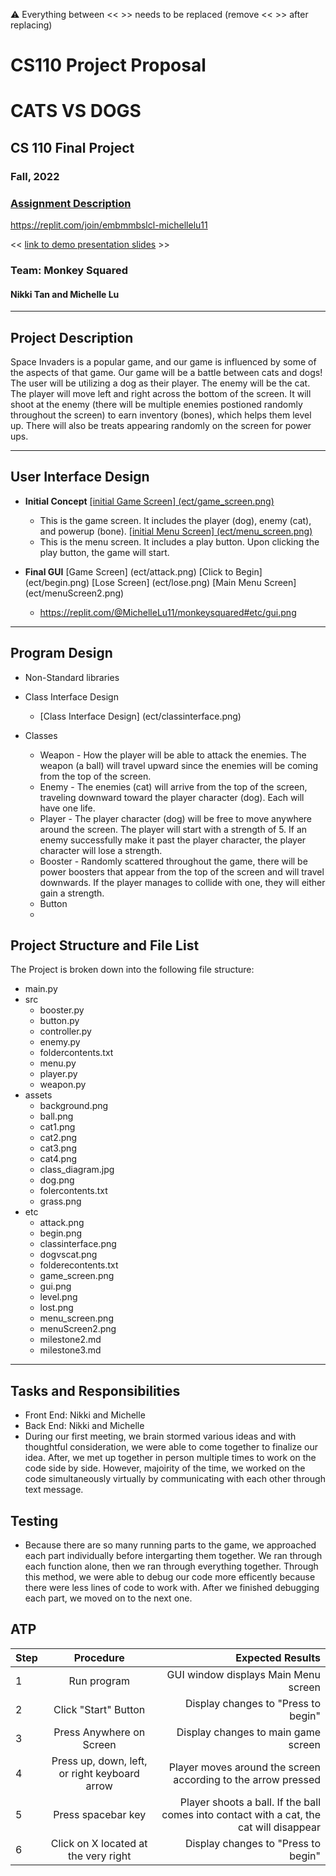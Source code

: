 :warning: Everything between << >> needs to be replaced (remove << >> after replacing)
# CS110 Project Proposal
# CATS VS DOGS
## CS 110 Final Project
### Fall, 2022
### [Assignment Description](https://docs.google.com/document/d/1H4R6yLL7som1lglyXWZ04RvTp_RvRFCCBn6sqv-82ps/edit?usp=sharing)

https://replit.com/join/embmmbslcl-michellelu11

<< [link to demo presentation slides](#) >>

### Team: Monkey Squared
#### Nikki Tan and Michelle Lu

***

## Project Description

Space Invaders is a popular game, and our game is influenced by some of the aspects of that game. Our game will be a battle between cats and dogs! The user will be utilizing a dog as their player. The enemy will be the cat. The player will move left and right across the bottom of the screen. It will shoot at the enemy (there will be multiple enemies postioned randomly throughout the screen) to earn inventory (bones), which helps them level up. There will also be treats appearing randomly on the screen for power ups.

***    

## User Interface Design

- **Initial Concept**
  [[initial Game Screen] (ect/game_screen.png)](https://replit.com/@MichelleLu11/monkeysquared#etc/game_screen.png)
  - This is the game screen. It includes the player (dog), enemy (cat), and powerup (bone).
  [[initial Menu Screen] (ect/menu_screen.png)](https://replit.com/@MichelleLu11/monkeysquared#etc/menu_screen.png)
  - This is the menu screen. It includes a play button. Upon clicking the play button, the game will start.
    
    
- **Final GUI**
  [Game Screen] (ect/attack.png)
  [Click to Begin] (ect/begin.png)
  [Lose Screen] (ect/lose.png)
  [Main Menu Screen] (ect/menuScreen2.png)
  - https://replit.com/@MichelleLu11/monkeysquared#etc/gui.png

***        

## Program Design

* Non-Standard libraries
    
* Class Interface Design
    * [Class Interface Design] (ect/classinterface.png)
  
* Classes
    * Weapon - How the player will be able to attack the enemies. The weapon (a ball) will travel upward since the enemies will be coming from the top of the screen.
    * Enemy - The enemies (cat) will arrive from the top of the screen, traveling downward toward the player character (dog). Each will have one life. 
    * Player - The player character (dog) will be free to move anywhere around the screen. The player will start with a strength of 5. If an enemy successfully make it past the player character, the player character will lose a strength. 
    * Booster - Randomly scattered throughout the game, there will be power boosters that appear from the top of the screen and will travel downwards. If the player manages to collide with one, they will either gain a strength.
    * Button
    * 


## Project Structure and File List

The Project is broken down into the following file structure:

* main.py
* src
    * booster.py
    * button.py
    * controller.py
    * enemy.py
    * foldercontents.txt
    * menu.py
    * player.py
    * weapon.py
* assets
    * background.png
    * ball.png
    * cat1.png
    * cat2.png
    * cat3.png
    * cat4.png
    * class_diagram.jpg
    * dog.png
    * folercontents.txt
    * grass.png
* etc
    * attack.png
    * begin.png
    * classinterface.png
    * dogvscat.png
    * folderecontents.txt
    * game_screen.png
    * gui.png
    * level.png
    * lost.png
    * menu_screen.png
    * menuScreen2.png
    * milestone2.md
    * milestone3.md

***

## Tasks and Responsibilities 
* Front End: Nikki and Michelle
* Back End: Nikki and Michelle
* During our first meeting, we brain stormed various ideas and with thoughtful consideration, we were able to come together to finalize our idea. After, we met up together in person multiple times to work on the code side by side. However, majoirity of the time, we worked on the code simultaneously virtually by communicating with each other through text message.

## Testing

*  Because there are so many running parts to the game, we approached each part individually before intergarting them together. We ran through each function alone, then we ran through everything together. Through this method, we were able to debug our code more efficently because there were less lines of code to work with. After we finished debugging each part, we moved on to the next one.

## ATP

| Step                 |Procedure             |Expected Results                   |
|----------------------|:--------------------:|----------------------------------:|
|  1                   | Run program          | GUI window displays Main Menu screen|
|  2                   | Click "Start" Button | Display changes to "Press to begin"|
|  3                   | Press Anywhere on Screen | Display changes to main game screen |
|  4                   | Press up, down, left, or right keyboard arrow | Player moves around the screen according to the arrow pressed |
|  5                   | Press spacebar key   | Player shoots a ball. If the ball comes into contact with a cat, the cat will disappear |
|  6                   | Click on X located at the very right | Display changes to "Press to begin" |

